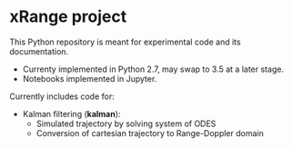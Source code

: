 # xRange project

This Python repository is meant for experimental code and its documentation. 

* Currenty implemented in Python 2.7, may swap to 3.5 at a later stage. 
* Notebooks implemented in Jupyter.

Currently includes code for:

* Kalman filtering (<b>kalman</b>):
    * Simulated trajectory by solving system of ODES
    * Conversion of cartesian trajectory to Range-Doppler domain
